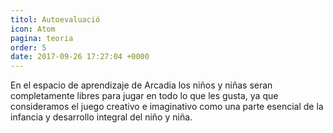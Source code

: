 ```yaml
---
titol: Autoevaluació
icon: Atom
pagina: teoria
order: 5
date: 2017-09-26 17:27:04 +0000
---
```

En el espacio de aprendizaje de Arcadia  los niños y niñas  seran completamente libres para jugar en todo lo que les gusta, ya que consideramos el juego creativo e imaginativo como una parte esencial de la infancia y desarrollo integral del niño y niña.
